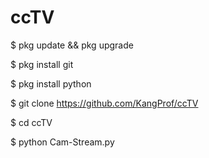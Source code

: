 # ccTV

$ pkg update && pkg upgrade

$ pkg install git

$ pkg install python

$ git clone https://github.com/KangProf/ccTV

$ cd ccTV

$ python Cam-Stream.py
